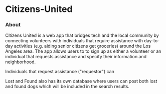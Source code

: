 # Citizens-United

### About
Citizens United is a web app that bridges tech and the local community by connecting volunteers with individuals that require assistance with day-to-day activities (e.g. aiding senior citizens get groceries) around the Los Angeles area. The app allows users to to sign up as either a volunteer or an individual that requests assistance and specify their information and neighborhood.

Individuals that request assistance ("requestor") can



Lost and Found also has its own database where users can post both lost and found dogs which will be included in the search results.